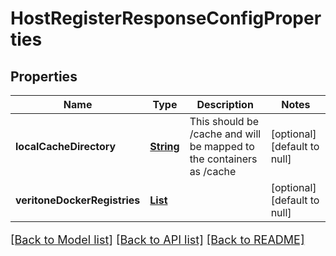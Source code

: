 # HostRegisterResponseConfigProperties
## Properties

Name | Type | Description | Notes
------------ | ------------- | ------------- | -------------
**localCacheDirectory** | [**String**](string.md) | This should be /cache and will be mapped to the containers as /cache | [optional] [default to null]
**veritoneDockerRegistries** | [**List**](DockerRegistry.md) |  | [optional] [default to null]

[[Back to Model list]](../README.md#documentation-for-models) [[Back to API list]](../README.md#documentation-for-api-endpoints) [[Back to README]](../README.md)

<style>
     p, ul, ol, li { font-size: 18px !important;}
</style>

